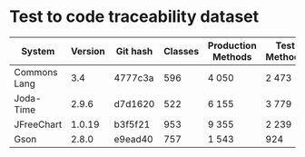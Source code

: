 # Test to code traceability dataset

| System       | Version | Git hash | Classes | Production Methods | Test Methods |
|--------------|---------|----------|---------|--------------------|--------------|
| Commons Lang | 3.4     | 4777c3a  | 596     | 4 050              | 2 473        |
| Joda-Time    | 2.9.6   | d7d1620  | 522     | 6 155              | 3 779        |
| JFreeChart   | 1.0.19  | b3f5f21  | 953     | 9 355              | 2 239        |
| Gson         | 2.8.0   | e9ead40  | 757     | 1 543              | 924          |
